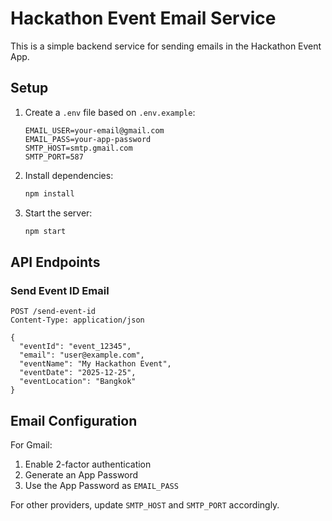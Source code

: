 # Hackathon Event Email Service

This is a simple backend service for sending emails in the Hackathon Event App.

## Setup

1. Create a `.env` file based on `.env.example`:
   ```
   EMAIL_USER=your-email@gmail.com
   EMAIL_PASS=your-app-password
   SMTP_HOST=smtp.gmail.com
   SMTP_PORT=587
   ```

2. Install dependencies:
   ```bash
   npm install
   ```

3. Start the server:
   ```bash
   npm start
   ```

## API Endpoints

### Send Event ID Email
```
POST /send-event-id
Content-Type: application/json

{
  "eventId": "event_12345",
  "email": "user@example.com",
  "eventName": "My Hackathon Event",
  "eventDate": "2025-12-25",
  "eventLocation": "Bangkok"
}
```

## Email Configuration

For Gmail:
1. Enable 2-factor authentication
2. Generate an App Password
3. Use the App Password as `EMAIL_PASS`

For other providers, update `SMTP_HOST` and `SMTP_PORT` accordingly.